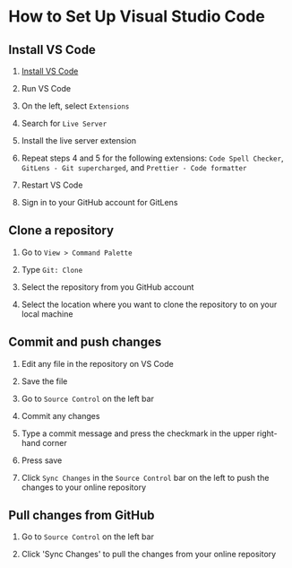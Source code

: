 # How to Set Up Visual Studio Code

## Install VS Code

1. [Install VS Code](https://code.visualstudio.com/)

2. Run VS Code

3. On the left, select `Extensions`

4. Search for `Live Server`

5. Install the live server extension

6. Repeat steps 4 and 5 for the following extensions: `Code Spell Checker`, `GitLens - Git supercharged`, and `Prettier - Code formatter`

7. Restart VS Code

8. Sign in to your GitHub account for GitLens

## Clone a repository

1. Go to `View > Command Palette`

2. Type `Git: Clone`

3. Select the repository from you GitHub account

4. Select the location where you want to clone the repository to on your local machine

## Commit and push changes

1. Edit any file in the repository on VS Code

2. Save the file

3. Go to `Source Control` on the left bar

4. Commit any changes

5. Type a commit message and press the checkmark in the upper right-hand corner

6. Press save

7. Click `Sync Changes` in the `Source Control` bar on the left to push the changes to your online repository

## Pull changes from GitHub

1. Go to `Source Control` on the left bar

2. Click 'Sync Changes' to pull the changes from your online repository